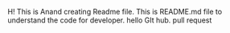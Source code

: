 H! This is Anand creating Readme file.
This is README.md file to understand the code for developer.
hello GIt hub. pull request
